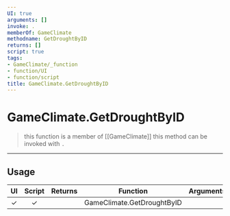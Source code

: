 ```yaml
---
UI: true
arguments: []
invoke: .
memberOf: GameClimate
methodname: GetDroughtByID
returns: []
script: true
tags:
- GameClimate/_function
- function/UI
- function/script
title: GameClimate.GetDroughtByID
---
```

# GameClimate.GetDroughtByID
> this function is a member of [[GameClimate]]
> this method can be invoked with `.`
-----
## Usage
|  UI | Script | Returns | Function | Arguments |
|:---:|:------:|-------:|:--------:|:---------|
|✓|✓||GameClimate.GetDroughtByID||
